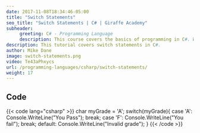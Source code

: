 ```yaml
---
date: 2017-11-08T18:34:46-05:00
title: "Switch Statements"
seo_title: "Switch Statements | C# | Giraffe Academy"
subheader:
     greeting: C# - Programming Language
     description: This course covers the basics of programming in C#. Work your way through the videos and we'll teach you everything you need to know to start your programming journey!
description: This tutorial covers switch statements in C#.
author: Mike Dane
image: switch-statements.png
video: Te43aPhxycs
url: /programming-languages/csharp/switch-statements/
weight: 17
---
```

## Code

{{< code lang="csharp" >}}
char myGrade = 'A';
switch(myGrade){
     case 'A':
          Console.WriteLine("You Pass");
          break;
     case 'F':
          Console.WriteLine("You fail");
          break;
     default:
          Console.WriteLine("Invalid grade");
}
{{< /code >}}